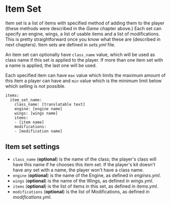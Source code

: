 # Item Set

Item set is a list of items with specified method of adding them to the player (these methods were described in the _Game_ chapter above.) Each set can specify an engine, wings, a list of usable items and a list of modifications. This is pretty straightforward once you know what these are (described in next chapters). Item sets are defined in _sets.yml_ file.

An item set can optionally have `class_name` value, which will be used as class name if this set is applied to the player. If more than one item set with a name is applied, the last one will be used.

Each specified item can have `max` value which limits the maximum amount of this item a player can have and `min` value which is the minimum limit below which selling is not possible.

```
items:
  item_set_name:
    class_name: [translatable text]
    engine: [engine name]
    wings: [wings name]
    items:
    - [item name]
    modifications:
    - [modification name]
```

## Item set settings

* `class_name` (**optional**) is the name of the class; the player's class will have this name if he chooses this item set. If the player's kit doesn't have any set with a name, the player won't have a class name.
* `engine` (**optional**) is the name of the Engine, as defined in _engines.yml_.
* `wings` (**optional**) is the name of the Wings, as defined in _wings.yml_.
* `items` (**optional**) is the list of items in this set, as defined in _items.yml_.
* `modifications` (**optional**) is the list of Modifications, as defined in _modifications.yml_.
